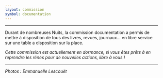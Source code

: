 ```yaml
---
layout: commission
symbol: documentation
---
```


---
Durant de nombreuses Nuits, la commission documentation a permis de mettre à disposition de tous des livres, revues, journaux... en libre service sur une table a disposition sur la place.

*Cette commission est actuellement en dormance, si vous êtes prêts à en reprendre les rênes pour de nouvelles actions, libre à vous !*


---

*Photos : Emmanuelle Lescouët*